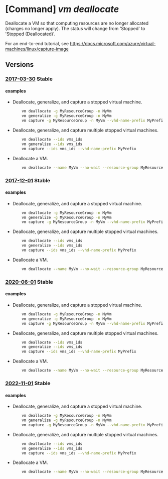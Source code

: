 # [Command] _vm deallocate_

Deallocate a VM so that computing resources are no longer allocated (charges no longer apply). The status will change from 'Stopped' to 'Stopped (Deallocated)'.

For an end-to-end tutorial, see https://docs.microsoft.com/azure/virtual-machines/linux/capture-image

## Versions

### [2017-03-30](/Resources/mgmt-plane/L3N1YnNjcmlwdGlvbnMve30vcmVzb3VyY2Vncm91cHMve30vcHJvdmlkZXJzL21pY3Jvc29mdC5jb21wdXRlL3ZpcnR1YWxtYWNoaW5lcy97fS9kZWFsbG9jYXRl/2017-03-30.xml) **Stable**

<!-- mgmt-plane /subscriptions/{}/resourcegroups/{}/providers/microsoft.compute/virtualmachines/{}/deallocate 2017-03-30 -->

#### examples

- Deallocate, generalize, and capture a stopped virtual machine.
    ```bash
        vm deallocate -g MyResourceGroup -n MyVm
        vm generalize -g MyResourceGroup -n MyVm
        vm capture -g MyResourceGroup -n MyVm --vhd-name-prefix MyPrefix
    ```

- Deallocate, generalize, and capture multiple stopped virtual machines.
    ```bash
        vm deallocate --ids vms_ids
        vm generalize --ids vms_ids
        vm capture --ids vms_ids --vhd-name-prefix MyPrefix
    ```

- Deallocate a VM.
    ```bash
        vm deallocate --name MyVm --no-wait --resource-group MyResourceGroup
    ```

### [2017-12-01](/Resources/mgmt-plane/L3N1YnNjcmlwdGlvbnMve30vcmVzb3VyY2Vncm91cHMve30vcHJvdmlkZXJzL21pY3Jvc29mdC5jb21wdXRlL3ZpcnR1YWxtYWNoaW5lcy97fS9kZWFsbG9jYXRl/2017-12-01.xml) **Stable**

<!-- mgmt-plane /subscriptions/{}/resourcegroups/{}/providers/microsoft.compute/virtualmachines/{}/deallocate 2017-12-01 -->

#### examples

- Deallocate, generalize, and capture a stopped virtual machine.
    ```bash
        vm deallocate -g MyResourceGroup -n MyVm
        vm generalize -g MyResourceGroup -n MyVm
        vm capture -g MyResourceGroup -n MyVm --vhd-name-prefix MyPrefix
    ```

- Deallocate, generalize, and capture multiple stopped virtual machines.
    ```bash
        vm deallocate --ids vms_ids
        vm generalize --ids vms_ids
        vm capture --ids vms_ids --vhd-name-prefix MyPrefix
    ```

- Deallocate a VM.
    ```bash
        vm deallocate --name MyVm --no-wait --resource-group MyResourceGroup
    ```

### [2020-06-01](/Resources/mgmt-plane/L3N1YnNjcmlwdGlvbnMve30vcmVzb3VyY2Vncm91cHMve30vcHJvdmlkZXJzL21pY3Jvc29mdC5jb21wdXRlL3ZpcnR1YWxtYWNoaW5lcy97fS9kZWFsbG9jYXRl/2020-06-01.xml) **Stable**

<!-- mgmt-plane /subscriptions/{}/resourcegroups/{}/providers/microsoft.compute/virtualmachines/{}/deallocate 2020-06-01 -->

#### examples

- Deallocate, generalize, and capture a stopped virtual machine.
    ```bash
        vm deallocate -g MyResourceGroup -n MyVm
        vm generalize -g MyResourceGroup -n MyVm
        vm capture -g MyResourceGroup -n MyVm --vhd-name-prefix MyPrefix
    ```

- Deallocate, generalize, and capture multiple stopped virtual machines.
    ```bash
        vm deallocate --ids vms_ids
        vm generalize --ids vms_ids
        vm capture --ids vms_ids --vhd-name-prefix MyPrefix
    ```

- Deallocate a VM.
    ```bash
        vm deallocate --name MyVm --no-wait --resource-group MyResourceGroup
    ```

### [2022-11-01](/Resources/mgmt-plane/L3N1YnNjcmlwdGlvbnMve30vcmVzb3VyY2Vncm91cHMve30vcHJvdmlkZXJzL21pY3Jvc29mdC5jb21wdXRlL3ZpcnR1YWxtYWNoaW5lcy97fS9kZWFsbG9jYXRl/2022-11-01.xml) **Stable**

<!-- mgmt-plane /subscriptions/{}/resourcegroups/{}/providers/microsoft.compute/virtualmachines/{}/deallocate 2022-11-01 -->

#### examples

- Deallocate, generalize, and capture a stopped virtual machine.
    ```bash
        vm deallocate -g MyResourceGroup -n MyVm
        vm generalize -g MyResourceGroup -n MyVm
        vm capture -g MyResourceGroup -n MyVm --vhd-name-prefix MyPrefix
    ```

- Deallocate, generalize, and capture multiple stopped virtual machines.
    ```bash
        vm deallocate --ids vms_ids
        vm generalize --ids vms_ids
        vm capture --ids vms_ids --vhd-name-prefix MyPrefix
    ```

- Deallocate a VM.
    ```bash
        vm deallocate --name MyVm --no-wait --resource-group MyResourceGroup
    ```
